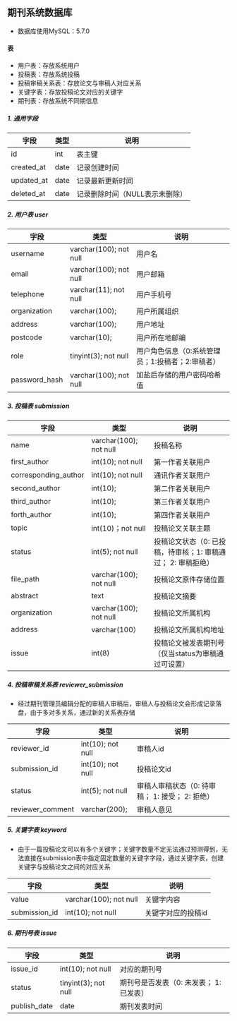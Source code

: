 ## 期刊系统数据库

- 数据库使用MySQL：5.7.0



#### 表

- 用户表：存放系统用户
- 投稿表：存放系统投稿
- 投稿审稿关系表：存放论文与审稿人对应关系
- 关键字表：存放投稿论文对应的关键字
- 期刊表：存放系统不同期信息



##### 1. 通用字段

| 字段       | 类型 | 说明                           |
| ---------- | ---- | ------------------------------ |
| id         | int  | 表主键                         |
| created_at | date | 记录创建时间                   |
| updated_at | date | 记录最新更新时间               |
| deleted_at | date | 记录删除时间（NULL表示未删除） |



##### 2. 用户表 user

| 字段          | 类型                   | 说明                                             |
| ------------- | ---------------------- | ------------------------------------------------ |
| username      | varchar(100); not null | 用户名                                           |
| email         | varchar(100); not null | 用户邮箱                                         |
| telephone     | varchar(11); not null  | 用户手机号                                       |
| organization  | varchar(100);          | 用户所属组织                                     |
| address       | varchar(100);          | 用户地址                                         |
| postcode      | varchar(10);           | 用户所在地邮编                                   |
| role          | tinyint(3); not null   | 用户角色信息（0:系统管理员；1:投稿者；2:审稿者） |
| password_hash | varchar(100); not null | 加盐后存储的用户密码哈希值                       |



##### 3. 投稿表 submission

| 字段                 | 类型                   | 说明                                                         |
| -------------------- | ---------------------- | ------------------------------------------------------------ |
| name                 | varchar(100); not null | 投稿名称                                                     |
| first_author         | int(10); not null      | 第一作者关联用户                                             |
| corresponding_author | int(10); not null      | 通讯作者关联用户                                             |
| second_author        | int(10);               | 第二作者关联用户                                             |
| third_author         | int(10);               | 第三作者关联用户                                             |
| forth_author         | int(10);               | 第四作者关联用户                                             |
| topic                | int(10)；not null      | 投稿论文关联主题                                             |
| status               | int(5); not null       | 投稿论文状态（0: 已投稿，待审核；1: 审稿通过； 2: 审稿拒绝） |
| file_path            | varchar(100); not null | 投稿论文原件存储位置                                         |
| abstract             | text                   | 投稿论文摘要                                                 |
| organization         | varchar(100); not null | 投稿论文所属机构                                             |
| address              | varchar(100）          | 投稿论文所属机构地址                                         |
| issue                | int(8)                 | 投稿论文被发表期刊号（仅当status为审稿通过可设置）           |



##### 4. 投稿审稿关系表 reviewer_submission

- 经过期刊管理员编辑分配的审稿人审稿后，审稿人与投稿论文会形成记录落盘，由于多对多关系，通过新的关系表存储

| 字段             | 类型              | 说明                                            |
| ---------------- | ----------------- | ----------------------------------------------- |
| reviewer_id      | int(10); not null | 审稿人id                                        |
| submission_id    | int(10); not null | 投稿论文id                                      |
| status           | int(5); not null  | 审稿人审稿状态（0: 待审稿； 1: 接受； 2: 拒绝） |
| reviewer_comment | varchar(200);     | 审稿人意见                                      |



##### 5. 关键字表 keyword

- 由于一篇投稿论文可以有多个关键字；关键字数量不定无法通过预测得到，无法直接在submission表中指定固定数量的关键字字段，通过关键字表，创建关键字与投稿论文之间的对应关系

| 字段          | 类型                   | 说明               |
| ------------- | ---------------------- | ------------------ |
| value         | varchar(100); not null | 关键字内容         |
| submission_id | int(10); not null      | 关键字对应的投稿id |



##### 6. 期刊号表 issue

| 字段         | 类型                 | 说明                                    |
| ------------ | -------------------- | --------------------------------------- |
| issue_id     | int(10); not null    | 对应的期刊号                            |
| status       | tinyint(3); not null | 期刊号是否发表（0: 未发表； 1: 已发表） |
| publish_date | date                 | 期刊发表时间                            |

